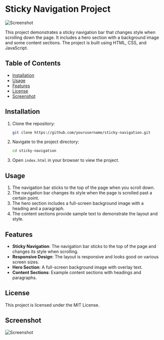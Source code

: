 # Sticky Navigation Project

![Screenshot](https://www.dein-web-design.de/responsive-webdesign/images/buchregal.jpg)

This project demonstrates a sticky navigation bar that changes style when scrolling down the page. It includes a hero section with a background image and some content sections. The project is built using HTML, CSS, and JavaScript.

## Table of Contents
- [Installation](#installation)
- [Usage](#usage)
- [Features](#features)
- [License](#license)
- [Screenshot](#screenshot)

## Installation

1. Clone the repository:
    ```bash
    git clone https://github.com/yourusername/sticky-navigation.git
    ```

2. Navigate to the project directory:
    ```bash
    cd sticky-navigation
    ```

3. Open `index.html` in your browser to view the project.

## Usage

1. The navigation bar sticks to the top of the page when you scroll down.
2. The navigation bar changes its style when the page is scrolled past a certain point.
3. The hero section includes a full-screen background image with a heading and a paragraph.
4. The content sections provide sample text to demonstrate the layout and style.

## Features

- **Sticky Navigation**: The navigation bar sticks to the top of the page and changes its style when scrolling.
- **Responsive Design**: The layout is responsive and looks good on various screen sizes.
- **Hero Section**: A full-screen background image with overlay text.
- **Content Sections**: Example content sections with headings and paragraphs.

## License

This project is licensed under the MIT License. 

## Screenshot

![Screenshot](link-to-your-screenshot-image)
